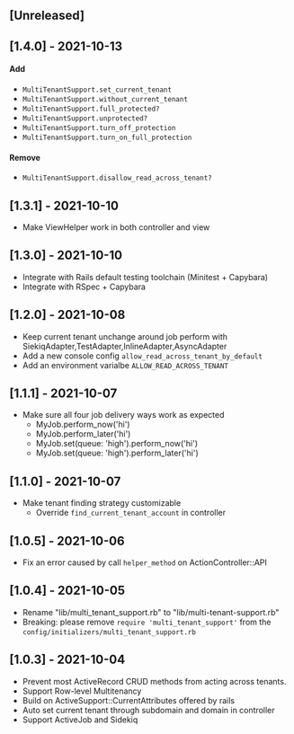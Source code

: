 ## [Unreleased]

## [1.4.0] - 2021-10-13

#### Add

- `MultiTenantSupport.set_current_tenant`
- `MultiTenantSupport.without_current_tenant`
- `MultiTenantSupport.full_protected?`
- `MultiTenantSupport.unprotected?`
- `MultiTenantSupport.turn_off_protection`
- `MultiTenantSupport.turn_on_full_protection`

#### Remove

- `MultiTenantSupport.disallow_read_across_tenant?`

## [1.3.1] - 2021-10-10

- Make ViewHelper work in both controller and view

## [1.3.0] - 2021-10-10

- Integrate with Rails default testing toolchain (Minitest + Capybara)
- Integrate with RSpec + Capybara

## [1.2.0] - 2021-10-08

- Keep current tenant unchange around job perform with SiekiqAdapter,TestAdapter,InlineAdapter,AsyncAdapter
- Add a new console config `allow_read_across_tenant_by_default`
- Add an environment varialbe `ALLOW_READ_ACROSS_TENANT`

## [1.1.1] - 2021-10-07

- Make sure all four job delivery ways work as expected
  - MyJob.perform_now('hi')
  - MyJob.perform_later('hi')
  - MyJob.set(queue: 'high').perform_now('hi')
  - MyJob.set(queue: 'high').perform_later('hi')

## [1.1.0] - 2021-10-07

- Make tenant finding strategy customizable
  - Override `find_current_tenant_account` in controller

## [1.0.5] - 2021-10-06

- Fix an error caused by call `helper_method` on ActionController::API

## [1.0.4] - 2021-10-05

- Rename "lib/multi_tenant_support.rb" to "lib/multi-tenant-support.rb"
- Breaking: please remove `require 'multi_tenant_support'` from the `config/initializers/multi_tenant_support.rb`

## [1.0.3] - 2021-10-04

- Prevent most ActiveRecord CRUD methods from acting across tenants.
- Support Row-level Multitenancy
- Build on ActiveSupport::CurrentAttributes offered by rails
- Auto set current tenant through subdomain and domain in controller
- Support ActiveJob and Sidekiq
